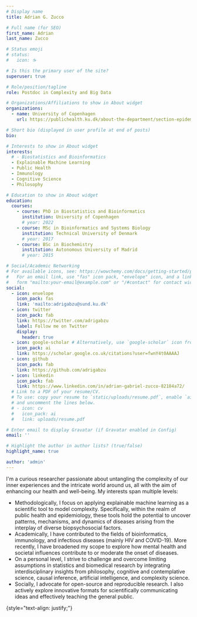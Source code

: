 ```yaml
---
# Display name
title: Adrian G. Zucco

# Full name (for SEO)
first_name: Adrian
last_name: Zucco

# Status emoji
# status:
#   icon: ☕️

# Is this the primary user of the site?
superuser: true

# Role/position/tagline
role: Postdoc in Complexity and Big Data

# Organizations/Affiliations to show in About widget
organizations:
  - name: University of Copenhagen
    url: https://publichealth.ku.dk/about-the-department/section-epidemiology/research-epi/complexity-and-big-data/

# Short bio (displayed in user profile at end of posts)
bio: 

# Interests to show in About widget
interests:
  # - Biostatistics and Bioinformatics
  - Explainable Machine Learning
  - Public Health
  - Immunology
  - Cognitive Science
  - Philosophy

# Education to show in About widget
education:
  courses:
    - course: PhD in Biostatistics and Bioinformatics
      institution: University of Copenhagen
      # year: 2022
    - course: MSc in Bioinformatics and Systems Biology
      institution: Technical University of Denmark
      # year: 2017
    - course: BSc in Biochemistry
      institution: Autonomous University of Madrid
      # year: 2015

# Social/Academic Networking
# For available icons, see: https://wowchemy.com/docs/getting-started/page-builder/#icons
#   For an email link, use "fas" icon pack, "envelope" icon, and a link in the
#   form "mailto:your-email@example.com" or "/#contact" for contact widget.
social:
  - icon: envelope
    icon_pack: fas
    link: 'mailto:adrigabzu@sund.ku.dk'
  - icon: twitter
    icon_pack: fab
    link: https://twitter.com/adrigabzu
    label: Follow me on Twitter
    display:
      header: true
  - icon: google-scholar # Alternatively, use `google-scholar` icon from `ai` icon pack
    icon_pack: ai
    link: https://scholar.google.co.uk/citations?user=fwnY4t0AAAAJ
  - icon: github
    icon_pack: fab
    link: https://github.com/adrigabzu
  - icon: linkedin
    icon_pack: fab
    link: https://www.linkedin.com/in/adrian-gabriel-zucco-82184a72/
  # Link to a PDF of your resume/CV.
  # To use: copy your resume to `static/uploads/resume.pdf`, enable `ai` icons in `params.yaml`,
  # and uncomment the lines below.
  # - icon: cv
  #   icon_pack: ai
  #   link: uploads/resume.pdf

# Enter email to display Gravatar (if Gravatar enabled in Config)
email: ''

# Highlight the author in author lists? (true/false)
highlight_name: true

author: 'admin'
---
```


I'm a curious researcher passionate about untangling the complexity of our inner experiences and the intricate world around us, all with the aim of enhancing our health and well-being. My interests span multiple levels:
- Methodologically, I focus on applying explainable machine learning as a scientific tool to model complexity. Specifically, within the realm of public health and epidemiology, these tools hold the potential to uncover patterns, mechanisms, and dynamics of diseases arising from the interplay of diverse biopsychosocial factors.
- Academically, I have contributed to the fields of bioinformatics, immunology, and infectious diseases (mainly HIV and COVID-19). More recently, I have broadened my scope to explore how mental health and societal influences contribute to or moderate the onset of diseases.
- On a personal level, I strive to challenge and overcome limiting assumptions in statistics and biomedical research by integrating interdisciplinary insights from philosophy, cognitive and contemplative science, causal inference, artificial intelligence, and complexity science. 
- Socially, I advocate for open-source and reproducible research. I also actively explore innovative formats for scientifically communicating ideas and effectively teaching the general public.

{style="text-align: justify;"}
